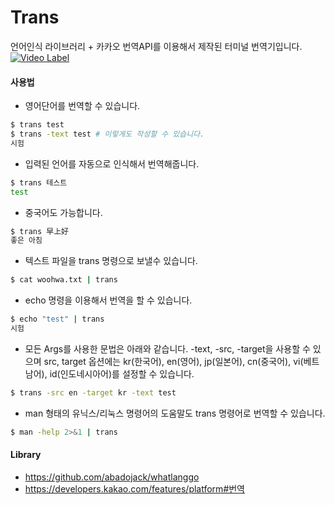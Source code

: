 # Trans
언어인식 라이브러리 + 카카오 번역API를 이용해서 제작된 터미널 번역기입니다.
[![Video Label](https://img.youtube.com/vi/TJIql2iBpzs/0.jpg)](https://youtu.be/TJIql2iBpzs)

#### 사용법
- 영어단어를 번역할 수 있습니다.
```bash
$ trans test
$ trans -text test # 이렇게도 작성할 수 있습니다.
시험
```

- 입력된 언어를 자동으로 인식해서 번역해줍니다.
```bash
$ trans 테스트
test
```

- 중국어도 가능합니다.
```bash
$ trans 早上好
좋은 아침
```

- 텍스트 파일을 trans 명령으로 보낼수 있습니다.
```bash
$ cat woohwa.txt | trans
```

- echo 명령을 이용해서 번역을 할 수 있습니다.
```bash
$ echo "test" | trans
시험
```

- 모든 Args를 사용한 문법은 아래와 같습니다. -text, -src, -target을 사용할 수 있으며 src, target 옵션에는 kr(한국어), en(영어), jp(일본어), cn(중국어), vi(베트남어), id(인도네시아어)를 설정할 수 있습니다.
```bash
$ trans -src en -target kr -text test
```

- man 형태의 유닉스/리눅스 명령어의 도움말도 trans 명령어로 번역할 수 있습니다.
```bash
$ man -help 2>&1 | trans
```

#### Library
- https://github.com/abadojack/whatlanggo
- https://developers.kakao.com/features/platform#번역
